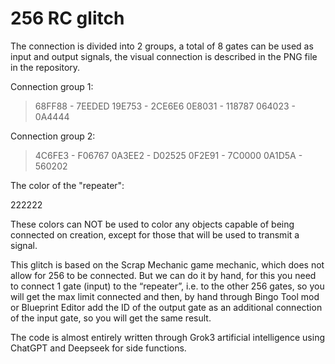 # 256 RC glitch
The connection is divided into 2 groups, a total of 8 gates can be used as input and output signals, the visual connection is described in the PNG file in the repository.

Connection group 1:

> 68FF88 - 7EEDED
> 19E753 - 2CE6E6
> 0E8031 - 118787
> 064023 - 0A4444

Connection group 2:

> 4C6FE3 - F06767
> 0A3EE2 - D02525
> 0F2E91 - 7C0000
> 0A1D5A - 560202

The color of the "repeater":

222222

These colors can NOT be used to color any objects capable of being connected on creation, except for those that will be used to transmit a signal.

This glitch is based on the Scrap Mechanic game mechanic, which does not allow for 256 to be connected. But we can do it by hand, for this you need to connect 1 gate (input) to the “repeater”, i.e. to the other 256 gates, so you will get the max limit connected and then, by hand through Bingo Tool mod or Blueprint Editor add the ID of the output gate as an additional connection of the input gate, so you will get the same result.

The code is almost entirely written through Grok3 artificial intelligence using ChatGPT and Deepseek for side functions.
